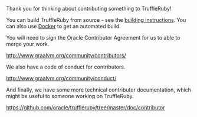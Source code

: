 Thank you for thinking about contributing something to TruffleRuby!

You can build TruffleRuby from source - see the [building
instructions](doc/contributor/workflow.md). You can also use
[Docker](doc/contributor/docker.md) to get an automated build.

You will need to sign the Oracle Contributor Agreement for us to able to merge
your work.

http://www.graalvm.org/community/contributors/

We also have a code of conduct for contributors.

http://www.graalvm.org/community/conduct/

And finally, we have some more technical contributor documentation, which might
be useful to someone working on TruffleRuby.

https://github.com/oracle/truffleruby/tree/master/doc/contributor
